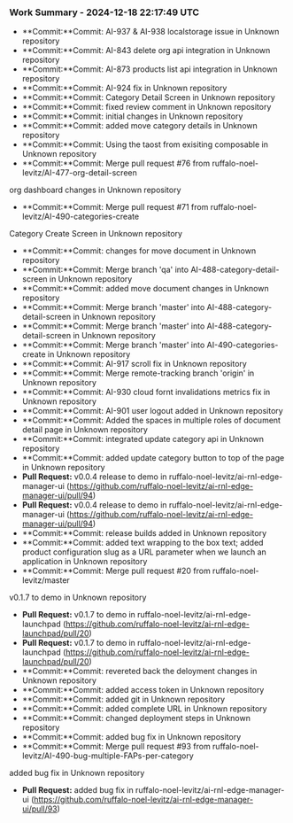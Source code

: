 ### Work Summary - 2024-12-18 22:17:49 UTC

- **Commit:**Commit: AI-937 & AI-938 localstorage issue in Unknown repository
- **Commit:**Commit: AI-843 delete org api integration in Unknown repository
- **Commit:**Commit: AI-873 products list api integration in Unknown repository
- **Commit:**Commit: AI-924 fix in Unknown repository
- **Commit:**Commit: Category Detail Screen in Unknown repository
- **Commit:**Commit: fixed review comment in Unknown repository
- **Commit:**Commit: initial changes in Unknown repository
- **Commit:**Commit: added move category details in Unknown repository
- **Commit:**Commit: Using the taost from exisiting composable in Unknown repository
- **Commit:**Commit: Merge pull request #76 from ruffalo-noel-levitz/AI-477-org-detail-screen

org dashboard changes in Unknown repository
- **Commit:**Commit: Merge pull request #71 from ruffalo-noel-levitz/AI-490-categories-create

Category Create Screen in Unknown repository
- **Commit:**Commit: changes for move document in Unknown repository
- **Commit:**Commit: Merge branch 'qa' into AI-488-category-detail-screen in Unknown repository
- **Commit:**Commit: added move document changes in Unknown repository
- **Commit:**Commit: Merge branch 'master' into AI-488-category-detail-screen in Unknown repository
- **Commit:**Commit: Merge branch 'master' into AI-488-category-detail-screen in Unknown repository
- **Commit:**Commit: Merge branch 'master' into AI-490-categories-create in Unknown repository
- **Commit:**Commit: AI-917 scroll fix in Unknown repository
- **Commit:**Commit: Merge remote-tracking branch 'origin' in Unknown repository
- **Commit:**Commit: AI-930 cloud fornt invalidations metrics fix in Unknown repository
- **Commit:**Commit: AI-901 user logout added in Unknown repository
- **Commit:**Commit: Added the spaces in multiple roles of document detail page in Unknown repository
- **Commit:**Commit: integrated update category api in Unknown repository
- **Commit:**Commit: added update category button to top of the page in Unknown repository
- **Pull Request:** v0.0.4 release to demo in ruffalo-noel-levitz/ai-rnl-edge-manager-ui (https://github.com/ruffalo-noel-levitz/ai-rnl-edge-manager-ui/pull/94)
- **Pull Request:** v0.0.4 release to demo in ruffalo-noel-levitz/ai-rnl-edge-manager-ui (https://github.com/ruffalo-noel-levitz/ai-rnl-edge-manager-ui/pull/94)
- **Commit:**Commit: release builds added in Unknown repository
- **Commit:**Commit: added text wrapping to the box text; added product configuration slug as a URL parameter when we launch an application in Unknown repository
- **Commit:**Commit: Merge pull request #20 from ruffalo-noel-levitz/master

v0.1.7 to demo in Unknown repository
- **Pull Request:** v0.1.7 to demo in ruffalo-noel-levitz/ai-rnl-edge-launchpad (https://github.com/ruffalo-noel-levitz/ai-rnl-edge-launchpad/pull/20)
- **Pull Request:** v0.1.7 to demo in ruffalo-noel-levitz/ai-rnl-edge-launchpad (https://github.com/ruffalo-noel-levitz/ai-rnl-edge-launchpad/pull/20)
- **Commit:**Commit: revereted back the deloyment changes in Unknown repository
- **Commit:**Commit: added access token in Unknown repository
- **Commit:**Commit: added git in Unknown repository
- **Commit:**Commit: added complete URL in Unknown repository
- **Commit:**Commit: changed deployment steps in Unknown repository
- **Commit:**Commit: added bug fix in Unknown repository
- **Commit:**Commit: Merge pull request #93 from ruffalo-noel-levitz/AI-490-bug-multiple-FAPs-per-category

added bug fix in Unknown repository
- **Pull Request:** added bug fix in ruffalo-noel-levitz/ai-rnl-edge-manager-ui (https://github.com/ruffalo-noel-levitz/ai-rnl-edge-manager-ui/pull/93)
